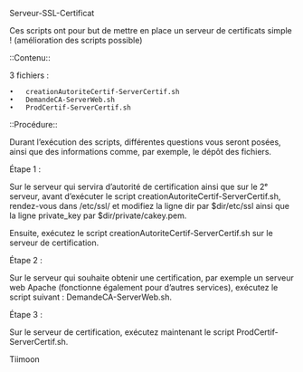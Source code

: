 Serveur-SSL-Certificat

Ces scripts ont pour but de mettre en place un serveur de certificats simple ! (amélioration des scripts possible)

::Contenu::

3 fichiers :

	•	creationAutoriteCertif-ServerCertif.sh
	•	DemandeCA-ServerWeb.sh
	•	ProdCertif-ServerCertif.sh

::Procédure::

Durant l’exécution des scripts, différentes questions vous seront posées, ainsi que des informations comme, par exemple, le dépôt des fichiers.

Étape 1 :

Sur le serveur qui servira d’autorité de certification ainsi que sur le 2ᵉ serveur, avant d’exécuter le script creationAutoriteCertif-ServerCertif.sh, rendez-vous dans /etc/ssl/ et modifiez la ligne dir par $dir/etc/ssl ainsi que la ligne private_key par $dir/private/cakey.pem.

Ensuite, exécutez le script creationAutoriteCertif-ServerCertif.sh sur le serveur de certification.

Étape 2 :

Sur le serveur qui souhaite obtenir une certification, par exemple un serveur web Apache (fonctionne également pour d’autres services), exécutez le script suivant : DemandeCA-ServerWeb.sh.

Étape 3 :

Sur le serveur de certification, exécutez maintenant le script ProdCertif-ServerCertif.sh.

Tiimoon
